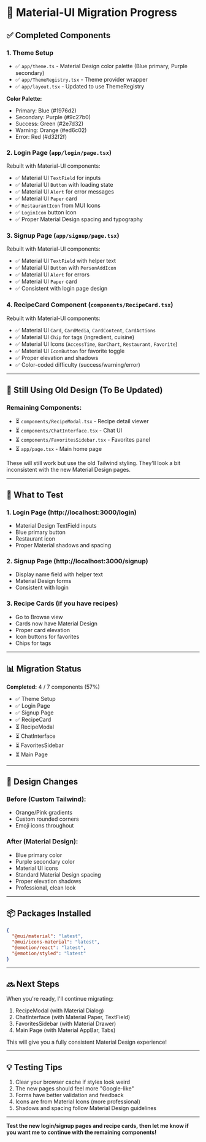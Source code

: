 # 🎨 Material-UI Migration Progress

## ✅ Completed Components

### 1. **Theme Setup**
- ✅ `app/theme.ts` - Material Design color palette (Blue primary, Purple secondary)
- ✅ `app/ThemeRegistry.tsx` - Theme provider wrapper
- ✅ `app/layout.tsx` - Updated to use ThemeRegistry

**Color Palette:**
- Primary: Blue (#1976d2)
- Secondary: Purple (#9c27b0)
- Success: Green (#2e7d32)
- Warning: Orange (#ed6c02)
- Error: Red (#d32f2f)

### 2. **Login Page** (`app/login/page.tsx`)
Rebuilt with Material-UI components:
- ✅ Material UI `TextField` for inputs
- ✅ Material UI `Button` with loading state
- ✅ Material UI `Alert` for error messages
- ✅ Material UI `Paper` card
- ✅ `RestaurantIcon` from MUI Icons
- ✅ `LoginIcon` button icon
- ✅ Proper Material Design spacing and typography

### 3. **Signup Page** (`app/signup/page.tsx`)
Rebuilt with Material-UI components:
- ✅ Material UI `TextField` with helper text
- ✅ Material UI `Button` with `PersonAddIcon`
- ✅ Material UI `Alert` for errors
- ✅ Material UI `Paper` card
- ✅ Consistent with login page design

### 4. **RecipeCard Component** (`components/RecipeCard.tsx`)
Rebuilt with Material-UI components:
- ✅ Material UI `Card`, `CardMedia`, `CardContent`, `CardActions`
- ✅ Material UI `Chip` for tags (ingredient, cuisine)
- ✅ Material UI Icons (`AccessTime`, `BarChart`, `Restaurant`, `Favorite`)
- ✅ Material UI `IconButton` for favorite toggle
- ✅ Proper elevation and shadows
- ✅ Color-coded difficulty (success/warning/error)

---

## 🚧 Still Using Old Design (To Be Updated)

### Remaining Components:
- ⏳ `components/RecipeModal.tsx` - Recipe detail viewer
- ⏳ `components/ChatInterface.tsx` - Chat UI
- ⏳ `components/FavoritesSidebar.tsx` - Favorites panel
- ⏳ `app/page.tsx` - Main home page

These will still work but use the old Tailwind styling. They'll look a bit inconsistent with the new Material Design pages.

---

## 🧪 What to Test

### 1. **Login Page** (http://localhost:3000/login)
- Material Design TextField inputs
- Blue primary button
- Restaurant icon
- Proper Material shadows and spacing

### 2. **Signup Page** (http://localhost:3000/signup)
- Display name field with helper text
- Material Design forms
- Consistent with login

### 3. **Recipe Cards** (if you have recipes)
- Go to Browse view
- Cards now have Material Design
- Proper card elevation
- Icon buttons for favorites
- Chips for tags

---

## 📊 Migration Status

**Completed:** 4 / 7 components (57%)

- ✅ Theme Setup
- ✅ Login Page
- ✅ Signup Page
- ✅ RecipeCard
- ⏳ RecipeModal
- ⏳ ChatInterface
- ⏳ FavoritesSidebar
- ⏳ Main Page

---

## 🎨 Design Changes

### Before (Custom Tailwind):
- Orange/Pink gradients
- Custom rounded corners
- Emoji icons throughout

### After (Material Design):
- Blue primary color
- Purple secondary color
- Material UI icons
- Standard Material Design spacing
- Proper elevation shadows
- Professional, clean look

---

## 📦 Packages Installed

```json
{
  "@mui/material": "latest",
  "@mui/icons-material": "latest",
  "@emotion/react": "latest",
  "@emotion/styled": "latest"
}
```

---

## 🔜 Next Steps

When you're ready, I'll continue migrating:
1. RecipeModal (with Material Dialog)
2. ChatInterface (with Material Paper, TextField)
3. FavoritesSidebar (with Material Drawer)
4. Main Page (with Material AppBar, Tabs)

This will give you a fully consistent Material Design experience!

---

## 💡 Testing Tips

1. Clear your browser cache if styles look weird
2. The new pages should feel more "Google-like"
3. Forms have better validation and feedback
4. Icons are from Material Icons (more professional)
5. Shadows and spacing follow Material Design guidelines

---

**Test the new login/signup pages and recipe cards, then let me know if you want me to continue with the remaining components!**



